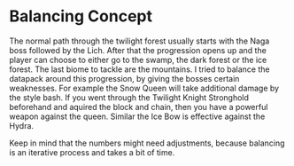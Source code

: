 
# Balancing Concept

The normal path through the twilight forest usually starts with the Naga boss followed by the Lich. After that the progression opens up and the player can choose to either go to the swamp, the dark forest or the ice forest. The last biome to tackle are the mountains. I tried to balance the datapack around this progression, by giving the bosses certain weaknesses. For example the Snow Queen will take additional damage by the style bash. If you went through the Twilight Knight Stronghold beforehand and aquired the block and chain, then you have a powerful weapon against the queen. Similar the Ice Bow is effective against the Hydra.

Keep in mind that the numbers might need adjustments, because balancing is an iterative process and takes a bit of time.

